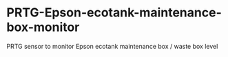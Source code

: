# PRTG-Epson-ecotank-maintenance-box-monitor
PRTG sensor to monitor Epson ecotank maintenance box / waste box level
